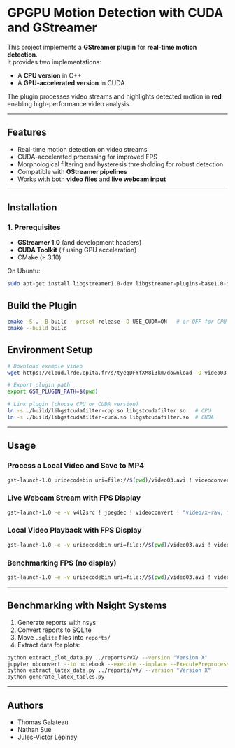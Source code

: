 # GPGPU Motion Detection with CUDA and GStreamer

This project implements a **GStreamer plugin** for **real-time motion detection**.  
It provides two implementations:
- A **CPU version** in C++
- A **GPU-accelerated version** in CUDA  

The plugin processes video streams and highlights detected motion in **red**, enabling high-performance video analysis.

---

## Features
- Real-time motion detection on video streams  
- CUDA-accelerated processing for improved FPS  
- Morphological filtering and hysteresis thresholding for robust detection  
- Compatible with **GStreamer pipelines**  
- Works with both **video files** and **live webcam input**  

---

## Installation

### 1. Prerequisites
- **GStreamer 1.0** (and development headers)  
- **CUDA Toolkit** (if using GPU acceleration)  
- CMake (≥ 3.10)  

On Ubuntu:
```bash
sudo apt-get install libgstreamer1.0-dev libgstreamer-plugins-base1.0-dev gstreamer1.0-tools gstreamer1.0-plugins-base gstreamer1.0-plugins-good gstreamer1.0-plugins-bad gstreamer1.0-plugins-ugly
```

## Build the Plugin
```bash
cmake -S . -B build --preset release -D USE_CUDA=ON   # or OFF for CPU version
cmake --build build
```

## Environment Setup
```bash
# Download example video
wget https://cloud.lrde.epita.fr/s/tyeqDFYfXM8i3km/download -O video03.avi

# Export plugin path
export GST_PLUGIN_PATH=$(pwd)

# Link plugin (choose CPU or CUDA version)
ln -s ./build/libgstcudafilter-cpp.so libgstcudafilter.so   # CPU
ln -s ./build/libgstcudafilter-cuda.so libgstcudafilter.so  # CUDA
```

---

## Usage
### Process a Local Video and Save to MP4
```bash
gst-launch-1.0 uridecodebin uri=file://$(pwd)/video03.avi ! videoconvert ! "video/x-raw, format=(string)RGB" ! cudafilter ! videoconvert ! video/x-raw, format=I420 ! x264enc ! mp4mux ! filesink location=output.mp4
```

### Live Webcam Stream with FPS Display
```bash
gst-launch-1.0 -e -v v4l2src ! jpegdec ! videoconvert ! "video/x-raw, format=(string)RGB" ! cudafilter ! videoconvert ! fpsdisplaysink
```

### Local Video Playback with FPS Display
```bash
gst-launch-1.0 -e -v uridecodebin uri=file://$(pwd)/video03.avi ! videoconvert ! "video/x-raw, format=(string)RGB" ! cudafilter ! videoconvert ! fpsdisplaysink
```

### Benchmarking FPS (no display)
```bash
gst-launch-1.0 -e -v uridecodebin uri=file://$(pwd)/video03.avi ! videoconvert ! "video/x-raw, format=(string)RGB" ! cudafilter ! videoconvert ! fpsdisplaysink video-sink=fakesink sync=false
```

---

## Benchmarking with Nsight Systems
1. Generate reports with nsys
2. Convert reports to SQLite
3. Move `.sqlite` files into `reports/`
4. Extract data for plots:
```bash
python extract_plot_data.py ../reports/vX/ --version "Version X"
jupyter nbconvert --to notebook --execute --inplace --ExecutePreprocessor.timeout=-1 plot_data.ipynb
python extract_latex_data.py ../reports/vX/ --version "Version X"
python generate_latex_tables.py
```

---

## Authors
- Thomas Galateau
- Nathan Sue
- Jules-Victor Lépinay
